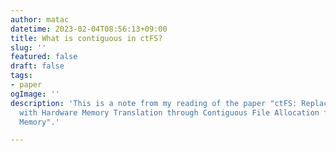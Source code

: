 ```yaml
---
author: matac
datetime: 2023-02-04T08:56:13+09:00
title: What is contiguous in ctFS?
slug: ''
featured: false
draft: false
tags:
- paper
ogImage: ''
description: 'This is a note from my reading of the paper "ctFS: Replacing File Indexing
  with Hardware Memory Translation through Contiguous File Allocation for Persistent
  Memory".'

---
```

